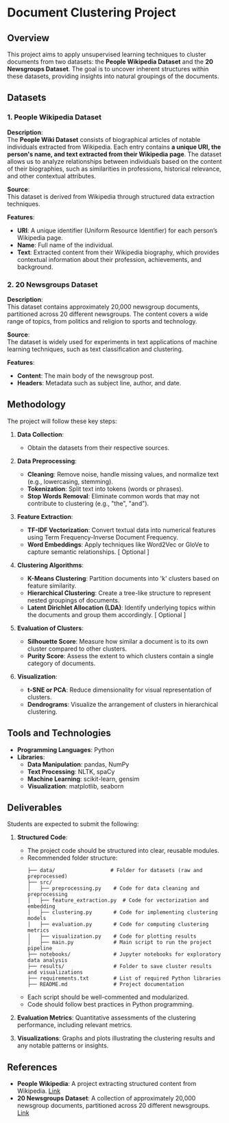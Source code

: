 # Document Clustering Project

## Overview

This project aims to apply unsupervised learning techniques to cluster documents from two datasets: the **People Wikipedia Dataset** and the **20 Newsgroups Dataset**. The goal is to uncover inherent structures within these datasets, providing insights into natural groupings of the documents.

## Datasets

### 1. People Wikipedia Dataset

**Description**:  
The **People Wiki Dataset** consists of biographical articles of notable individuals extracted from Wikipedia. Each entry contains **a unique URI, the person's name, and text extracted from their Wikipedia page**. The dataset allows us to analyze relationships between individuals based on the content of their biographies, such as similarities in professions, historical relevance, and other contextual attributes.

**Source**:  
This dataset is derived from Wikipedia through structured data extraction techniques.

**Features**:
- **URI**: A unique identifier (Uniform Resource Identifier) for each person’s Wikipedia page.
- **Name**: Full name of the individual.
- **Text**: Extracted content from their Wikipedia biography, which provides contextual information about their profession, achievements, and background.

### 2. 20 Newsgroups Dataset

**Description**:  
This dataset contains approximately 20,000 newsgroup documents, partitioned across 20 different newsgroups. The content covers a wide range of topics, from politics and religion to sports and technology.

**Source**:  
The dataset is widely used for experiments in text applications of machine learning techniques, such as text classification and clustering.

**Features**:
- **Content**: The main body of the newsgroup post.
- **Headers**: Metadata such as subject line, author, and date.

## Methodology

The project will follow these key steps:

1. **Data Collection**:  
   - Obtain the datasets from their respective sources.

2. **Data Preprocessing**:
   - **Cleaning**: Remove noise, handle missing values, and normalize text (e.g., lowercasing, stemming).
   - **Tokenization**: Split text into tokens (words or phrases).
   - **Stop Words Removal**: Eliminate common words that may not contribute to clustering (e.g., "the", "and").

3. **Feature Extraction**:
   - **TF-IDF Vectorization**: Convert textual data into numerical features using Term Frequency-Inverse Document Frequency.
   - **Word Embeddings**: Apply techniques like Word2Vec or GloVe to capture semantic relationships. [ Optional ]

4. **Clustering Algorithms**:
   - **K-Means Clustering**: Partition documents into 'k' clusters based on feature similarity.
   - **Hierarchical Clustering**: Create a tree-like structure to represent nested groupings of documents.
   - **Latent Dirichlet Allocation (LDA)**: Identify underlying topics within the documents and group them accordingly. [ Optional ]

5. **Evaluation of Clusters**:
   - **Silhouette Score**: Measure how similar a document is to its own cluster compared to other clusters.
   - **Purity Score**: Assess the extent to which clusters contain a single category of documents.

6. **Visualization**:
   - **t-SNE or PCA**: Reduce dimensionality for visual representation of clusters.
   - **Dendrograms**: Visualize the arrangement of clusters in hierarchical clustering.

## Tools and Technologies

- **Programming Languages**: Python
- **Libraries**:
  - **Data Manipulation**: pandas, NumPy
  - **Text Processing**: NLTK, spaCy
  - **Machine Learning**: scikit-learn, gensim
  - **Visualization**: matplotlib, seaborn

## Deliverables

Students are expected to submit the following:

1. **Structured Code**:
   - The project code should be structured into clear, reusable modules.
   - Recommended folder structure:
     ```
     ├── data/                  # Folder for datasets (raw and preprocessed)
     ├── src/
     │   ├── preprocessing.py    # Code for data cleaning and preprocessing
     │   ├── feature_extraction.py  # Code for vectorization and embedding
     │   ├── clustering.py       # Code for implementing clustering models
     │   ├── evaluation.py       # Code for computing clustering metrics
     │   ├── visualization.py    # Code for plotting results
     │   ├── main.py             # Main script to run the project pipeline
     ├── notebooks/              # Jupyter notebooks for exploratory data analysis
     ├── results/                # Folder to save cluster results and visualizations
     ├── requirements.txt        # List of required Python libraries
     ├── README.md               # Project documentation
     ```
   - Each script should be well-commented and modularized.
   - Code should follow best practices in Python programming.

2. **Evaluation Metrics**: Quantitative assessments of the clustering performance, including relevant metrics.
3. **Visualizations**: Graphs and plots illustrating the clustering results and any notable patterns or insights.


## References

- **People Wikipedia**: A project extracting structured content from Wikipedia. [Link](https://www.kaggle.com/datasets/sameersmahajan/people-wikipedia-data)
- **20 Newsgroups Dataset**: A collection of approximately 20,000 newsgroup documents, partitioned across 20 different newsgroups. [Link](https://archive.ics.uci.edu/ml/datasets/Twenty+Newsgroups)
